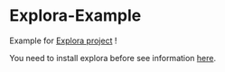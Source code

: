 Explora-Example
===============


Example for [Explora project](https://github.com/naiky/Explora) !

You need to install explora before see information [here](https://github.com/naiky/Explora).

